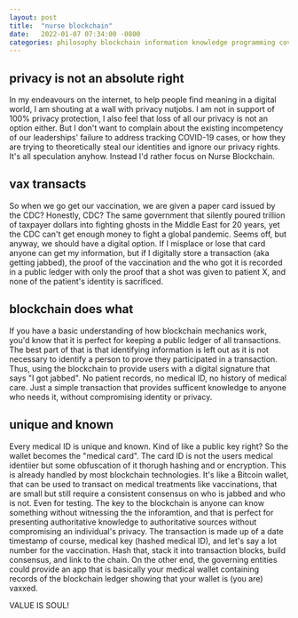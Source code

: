 ```yaml
---
layout: post
title:  "nurse blockchain"
date:   2022-01-07 07:34:00 -0800
categories: philosophy blockchain information knowledge programming covid-19
---
```


## privacy is not an absolute right
In my endeavours on the internet, to help people find meaning in a digital world, I am shouting at a wall with privacy nutjobs. I am not in support of 100% privacy protection, I also feel that loss of all our privacy is not an option either. But I don't want to complain about the existing incompetency of our leaderships' failure to address tracking COVID-19 cases, or how they are trying to theoretically steal our identities and ignore our privacy rights. It's all speculation anyhow. Instead I'd rather focus on Nurse Blockchain.

## vax transacts
So when we go get our vaccination, we are given a paper card issued by the CDC? Honestly, CDC? The same government that silently poured trillion of taxpayer dollars into fighting ghosts in the Middle East for 20 years, yet the CDC can't get enough money to fight a global pandemic. Seems off, but anyway, we should have a digital option. If I misplace or lose that card anyone can get my information, but if I digitally store a transaction (aka getting jabbed), the proof of the vaccination and the who got it is recorded in a public ledger with only the proof that a shot was given to patient X, and none of the patient's identity is sacrificed.

## blockchain does what
If you have a basic understanding of how blockchain mechanics work, you'd know that it is perfect for keeping a public ledger of all transactions. The best part of that is that identifying information is left out as it is not necessary to identify a person to prove they participated in a transaction. Thus, using the blockchain to provide users with a digital signature that says "I got jabbed". No patient records, no medical ID, no history of medical care. Just a simple transaction that provides sufficent knowledge to anyone who needs it, without compromising identity or privacy.

## unique and known
Every medical ID is unique and known. Kind of like a public key right? So the wallet becomes the "medical card". The card ID is not the users medical identiier but some obfuscation of it thorugh hashing and or encryption. This is already handled by most blockchain technologies. It's like a Bitcoin wallet, that can be used to transact on medical treatments like vaccinations, that are small but still require a consistent consensus on who is jabbed and who is not. Even for testing. The key to the blockchain is anyone can know something without witnessing the the inforamtion, and that is perfect for presenting authoritative knowledge to authoritative sources without compromising an individual's privacy. The transaction is made up of a date timestamp of course, medical key (hashed medical ID), and let's say a lot number for the vaccination. Hash that, stack it into transaction blocks, build consensus, and link to the chain. On the other end, the governing entities could provide an app that is basically your medical wallet containing records of the blockchain ledger showing that your wallet is (you are) vaxxed.  

VALUE IS SOUL!